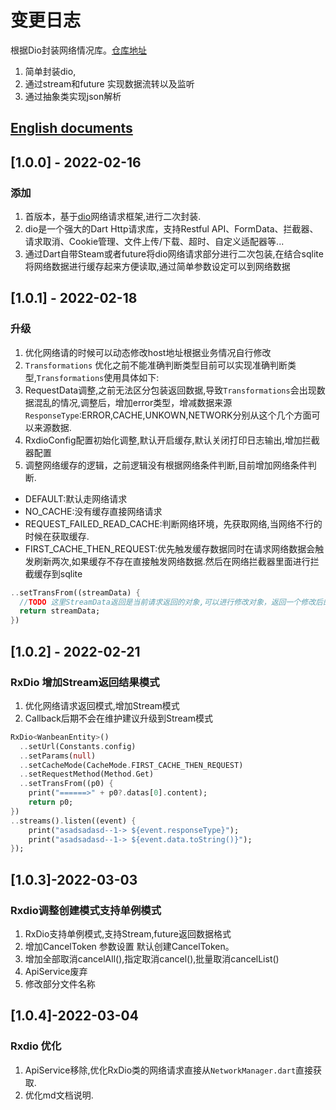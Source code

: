 # 变更日志

根据Dio封装网络情况库。[仓库地址](https://gitee.com/xjdd/flutter-rx-dio)

1. 简单封装dio,
2. 通过stream和future 实现数据流转以及监听
3. 通过抽象类实现json解析

## [English documents](/CHANGELOG.md)

## [1.0.0] - 2022-02-16

### 添加

1. 首版本，基于[dio](https://github.com/flutterchina/dio)网络请求框架,进行二次封装.
2. dio是一个强大的Dart Http请求库，支持Restful API、FormData、拦截器、请求取消、Cookie管理、文件上传/下载、超时、自定义适配器等...
3. 通过Dart自带Steam或者future将dio网络请求部分进行二次包装,在结合sqlite将网络数据进行缓存起来方便读取,通过简单参数设定可以到网络数据

## [1.0.1] - 2022-02-18

### 升级

1. 优化网络请的时候可以动态修改host地址根据业务情况自行修改
2. `Transformations` 优化之前不能准确判断类型目前可以实现准确判断类型,`Transformations`使用具体如下:
3. RequestData调整,之前无法区分包装返回数据,导致`Transformations`会出现数据混乱的情况,调整后，增加error类型，增减数据来源`ResponseType`:ERROR,CACHE,UNKOWN,NETWORK分别从这个几个方面可以来源数据.
4. RxdioConfig配置初始化调整,默认开启缓存,默认关闭打印日志输出,增加拦截器配置
5. 调整网络缓存的逻辑，之前逻辑没有根据网络条件判断,目前增加网络条件判断.

- DEFAULT:默认走网络请求
- NO_CACHE:没有缓存直接网络请求
- REQUEST_FAILED_READ_CACHE:判断网络环境，先获取网络,当网络不行的时候在获取缓存.
- FIRST_CACHE_THEN_REQUEST:优先触发缓存数据同时在请求网络数据会触发刷新两次,如果缓存不存在直接触发网络数据.然后在网络拦截器里面进行拦截缓存到sqlite

```dart
..setTransFrom((streamData) {
  //TODO 这里StreamData返回是当前请求返回的对象,可以进行修改对象，返回一个修改后的对象
  return streamData;
})
```


## [1.0.2] - 2022-02-21

### RxDio 增加Stream返回结果模式

1. 优化网络请求返回模式,增加Stream模式
2. Callback后期不会在维护建议升级到Stream模式

```dart
RxDio<WanbeanEntity>()
  ..setUrl(Constants.config)
  ..setParams(null)
  ..setCacheMode(CacheMode.FIRST_CACHE_THEN_REQUEST)
  ..setRequestMethod(Method.Get)
  ..setTransFrom((p0) {
    print("======>" + p0?.datas[0].content);
    return p0;
})
..streams().listen((event) {
    print("asadsadasd--1-> ${event.responseType}");
    print("asadsadasd--1-> ${event.data.toString()}");
});
```

## [1.0.3]-2022-03-03

### Rxdio调整创建模式支持单例模式

1. RxDio支持单例模式,支持Stream,future返回数据格式
2. 增加CancelToken 参数设置 默认创建CancelToken。
3. 增加全部取消cancelAll(),指定取消cancel(),批量取消cancelList()
4. ApiService废弃
5. 修改部分文件名称

## [1.0.4]-2022-03-04

### Rxdio 优化

1. ApiService移除,优化RxDio类的网络请求直接从`NetworkManager.dart`直接获取.
2. 优化md文档说明.

